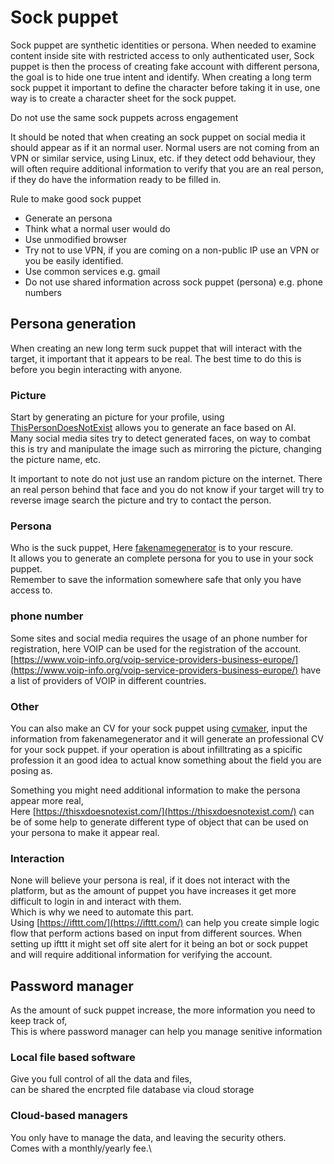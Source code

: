 # Sock puppet

Sock puppet are synthetic identities or persona.
When needed to examine content inside site with restricted access to only authenticated user, Sock puppet is then the process of creating fake account with different persona, the goal is to hide one true intent and identify. When creating a long term sock puppet it important to define the character before taking it in use, one way is to create a character sheet for the sock puppet.

Do not use the same sock puppets across engagement

It should be noted that when creating an sock puppet on social media it should appear as if it an normal user. Normal users are not coming from an VPN or similar service, using Linux, etc.  if they detect odd behaviour, they will often require additional information to verify that you are an real person, if they do have the information ready to be filled in.

Rule to make good sock puppet

* Generate an persona
* Think what a normal user would do
* Use unmodified browser
* Try not to use VPN, if you are coming on a non-public IP use an VPN or you be easily identified.
* Use common services e.g. gmail
* Do not use shared information across sock puppet (persona) e.g. phone numbers

## Persona generation

When creating an new long term suck puppet that will interact with the target, it important that it appears to be real. The best time to do this is before you begin interacting with anyone.

### Picture

Start by generating an picture for your profile, using [ThisPersonDoesNotExist](https://www.thispersondoesnotexist.com/) allows you to generate an face based on AI.\
Many social media sites try to detect generated faces, on way to combat this is try and manipulate the image such as mirroring the picture, changing the picture name, etc.

It important to note do not just use an random picture on the internet. There an real person behind that face and you do not know if your target will try to reverse image search the picture and try to contact the person.

### Persona

Who is the suck puppet, Here [fakenamegenerator](https://www.fakenamegenerator.com/) is to your rescure. \
It allows you to generate an complete persona for you to use in your sock puppet. \
Remember to save the information somewhere safe that only you have access to.

### phone number

Some sites and social media requires the usage of an phone number for registration, here VOIP can be used for the registration of the account. [https://www.voip-info.org/voip-service-providers-business-europe/](https://www.voip-info.org/voip-service-providers-business-europe/) have a list of providers of VOIP in different countries.

### Other

You can also make an CV for your sock puppet using [cvmaker](https://cvmkr.com/),
input the information from fakenamegenerator and it will generate an professional CV for your sock puppet. if your operation is about infilltrating as a spicific profession it an good idea to actual know something about the field you are posing as.

Something you might need additional information to make the persona appear more real,\
Here [https://thisxdoesnotexist.com/](https://thisxdoesnotexist.com/) can be of some help to generate different type of object that can be used on your persona to make it appear real.

### Interaction

None will believe your persona is real, if it does not interact with the platform, but as the amount of puppet you have increases it get more difficult to login in and interact with them.\
Which is why we need to automate this part.\
Using [https://ifttt.com/](https://ifttt.com/) can help you create simple logic flow that perform actions based on input from different sources.
When setting up ifttt it might set off site alert for it being an bot or sock puppet and will require additional information for verifying the account.

## Password manager

As the amount of suck puppet increase, the more information you need to keep track of, \
This is where password manager can help you manage senitive information

### Local file based software

Give you full control of all the data and files,\
can be shared the encrpted file database via cloud storage

### Cloud-based managers

You only have to manage the data, and leaving the security others. \
Comes with a monthly/yearly fee.\

